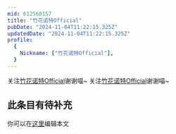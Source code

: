 ```yaml
---
mid: 612560157
title: "竹花诺特Official"
pubDate: "2024-11-04T11:22:15.325Z"
updatedDate: "2024-11-04T11:22:15.325Z"
profile:
  {
    Nickname: ["竹花诺特Official"],
  }
---
```


关注[竹花诺特Official](https://space.bilibili.com/612560157)谢谢喵~ 关注[竹花诺特Official](https://space.bilibili.com/612560157)谢谢喵~

## 此条目有待补充
你可以在[这里](https://github.com/Yuhanawa/VTuber.ICU-Content/edit/master/v/竹花诺特Official/index.md)编辑本文
